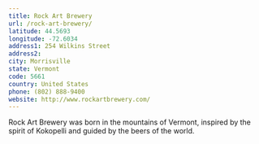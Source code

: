 ```yaml
---
title: Rock Art Brewery
url: /rock-art-brewery/
latitude: 44.5693
longitude: -72.6034
address1: 254 Wilkins Street
address2: 
city: Morrisville
state: Vermont
code: 5661
country: United States
phone: (802) 888-9400
website: http://www.rockartbrewery.com/
---
```

Rock Art Brewery was born in the mountains of Vermont, inspired by the spirit of Kokopelli and guided by the beers of the world.
